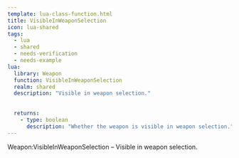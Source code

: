 ```yaml
---
template: lua-class-function.html
title: VisibleInWeaponSelection
icon: lua-shared
tags:
  - lua
  - shared
  - needs-verification
  - needs-example
lua:
  library: Weapon
  function: VisibleInWeaponSelection
  realm: shared
  description: "Visible in weapon selection."
  
  
  returns:
    - type: boolean
      description: "Whether the weapon is visible in weapon selection."
---
```


<div class="lua__search__keywords">
Weapon:VisibleInWeaponSelection &#x2013; Visible in weapon selection.
</div>
